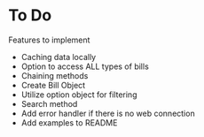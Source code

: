 # To Do
Features to implement

* Caching data locally
* Option to access ALL types of bills
* Chaining methods
* Create Bill Object
* Utilize option object for filtering
* Search method
* Add error handler if there is no web connection
* Add examples to README
